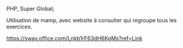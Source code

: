 PHP, Super Global;

Utilisation de mamp, avec website à consulter qui regroupe tous les exercices.

https://sway.office.com/Lnkb1rF63dH6KgMs?ref=Link

